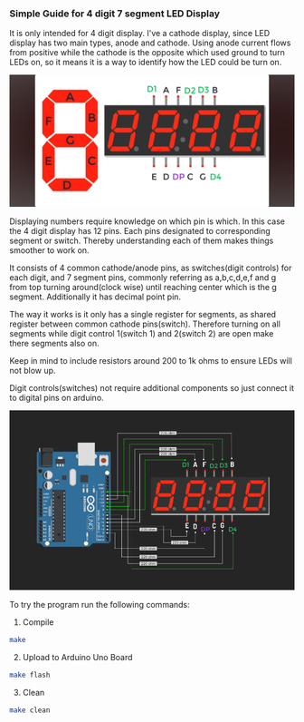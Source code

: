 ### Simple Guide for 4 digit 7 segment LED Display

It is only intended for 4 digit display. I've a cathode display,
since LED display has two main types, anode and cathode. Using
anode current flows from positive while the cathode is the opposite 
which used ground to turn LEDs on, so it means it is a way to identify
how the LED could be turn on.

![4 digit 7 segment guide](4d7seg.jpg)

Displaying numbers require knowledge on which pin is which. In this case 
the 4 digit display has 12 pins. Each pins designated to corresponding
segment or switch. Thereby understanding each of them makes things
smoother to work on.

It consists of 4 common cathode/anode pins, as switches(digit controls)
for each digit, and 7 segment pins, commonly referring as a,b,c,d,e,f and g 
from top turning around(clock wise) until reaching center which is the g segment. 
Additionally it has decimal point pin.

The way it works is it only has a single register for segments, as
shared register between common cathode pins(switch). Therefore turning 
on all segments while digit control 1(switch 1) and 2(switch 2) are open make 
there segments also on.

Keep in mind to include resistors around 200 to 1k ohms to ensure LEDs
will not blow up.

Digit controls(switches) not require additional components so just connect 
it to digital pins on arduino.

![My 4 digit 7 segment LED display setup](circuit.png)

To try the program run the following commands:

1. Compile
```bash
make
```

2. Upload to Arduino Uno Board
```bash
make flash
```

3. Clean
```bash
make clean
```
